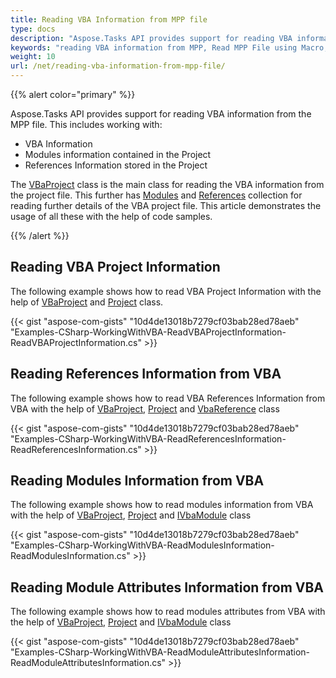 ```yaml
---
title: Reading VBA Information from MPP file
type: docs
description: "Aspose.Tasks API provides support for reading VBA information from the MPP file"
keywords: "reading VBA information from MPP, Read MPP File using Macro, Read Modules Information from VBA, Read References Information from VBA, Read VBA Project Information, Aspose.Tasks, C#"
weight: 10
url: /net/reading-vba-information-from-mpp-file/
---
```


{{% alert color="primary" %}} 

Aspose.Tasks API provides support for reading VBA information from the MPP file. This includes working with:

- VBA Information
- Modules information contained in the Project
- References Information stored in the Project

The [VBaProject](https://apireference.aspose.com/tasks/net/aspose.tasks/vbaproject) class is the main class for reading the VBA information from the project file. This further has [Modules](https://apireference.aspose.com/tasks/net/aspose.tasks/vbaproject/properties/modules) and [References](https://apireference.aspose.com/tasks/net/aspose.tasks/vbaproject/properties/references) collection for reading further details of the VBA project file. This article demonstrates the usage of all these with the help of code samples.

{{% /alert %}} 
## **Reading VBA Project Information**
The following example shows how to read VBA Project Information with the help of [VBaProject](https://apireference.aspose.com/tasks/net/aspose.tasks/vbaproject) and [Project](https://apireference.aspose.com/tasks/net/aspose.tasks/project) class.

{{< gist "aspose-com-gists" "10d4de13018b7279cf03bab28ed78aeb" "Examples-CSharp-WorkingWithVBA-ReadVBAProjectInformation-ReadVBAProjectInformation.cs" >}}
## **Reading References Information from VBA**
The following example shows how to read VBA References Information from VBA with the help of [VBaProject](https://apireference.aspose.com/tasks/net/aspose.tasks/vbaproject), [Project](https://apireference.aspose.com/tasks/net/aspose.tasks/project) and [VbaReference](https://apireference.aspose.com/tasks/net/aspose.tasks/vbareference) class

{{< gist "aspose-com-gists" "10d4de13018b7279cf03bab28ed78aeb" "Examples-CSharp-WorkingWithVBA-ReadReferencesInformation-ReadReferencesInformation.cs" >}}
## **Reading Modules Information from VBA**
The following example shows how to read modules information from VBA with the help of [VBaProject](https://apireference.aspose.com/tasks/net/aspose.tasks/vbaproject), [Project](https://apireference.aspose.com/tasks/net/aspose.tasks/project) and [IVbaModule](https://apireference.aspose.com/tasks/net/aspose.tasks/vbamodule) class

{{< gist "aspose-com-gists" "10d4de13018b7279cf03bab28ed78aeb" "Examples-CSharp-WorkingWithVBA-ReadModulesInformation-ReadModulesInformation.cs" >}}
## **Reading Module Attributes Information from VBA**
The following example shows how to read modules attributes from VBA with the help of [VBaProject](https://apireference.aspose.com/tasks/net/aspose.tasks/vbaproject), [Project](https://apireference.aspose.com/tasks/net/aspose.tasks/project) and [IVbaModule](https://apireference.aspose.com/tasks/net/aspose.tasks/vbamodule) class

{{< gist "aspose-com-gists" "10d4de13018b7279cf03bab28ed78aeb" "Examples-CSharp-WorkingWithVBA-ReadModuleAttributesInformation-ReadModuleAttributesInformation.cs" >}}
